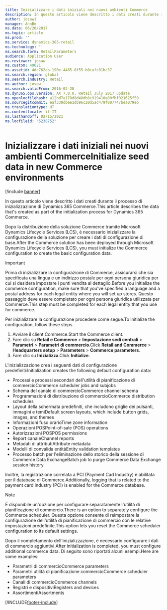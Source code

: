 ```yaml
---
title: Inizializzare i dati iniziali nei nuovi ambienti Commerce
description: In questo articolo viene descritto i dati creati durante il processo di inizializzazione di Dynamics 365 Commerce.
author: josaw1
manager: AnnBe
ms.date: 06/20/2017
ms.topic: article
ms.prod: ''
ms.service: dynamics-365-retail
ms.technology: ''
ms.search.form: RetailParameters
audience: Application User
ms.reviewer: josaw
ms.custom: 49621
ms.assetid: 4dc762eb-190e-4485-8f55-b0cafc81bc37
ms.search.region: global
ms.search.industry: Retail
ms.author: josaw
ms.search.validFrom: 2016-02-28
ms.dyn365.ops.version: AX 7.0.0, Retail July 2017 update
ms.openlocfilehash: a12bd7a178d8d40db8c919410a00fbf021625f50
ms.sourcegitcommit: eaf330dbee1db96c20d5ac479f007747bea079eb
ms.translationtype: HT
ms.contentlocale: it-IT
ms.lasthandoff: 02/15/2021
ms.locfileid: "5238752"
---
```

# <a name="initialize-seed-data-in-new-commerce-environments"></a><span data-ttu-id="0bf5e-103">Inizializzare i dati iniziali nei nuovi ambienti Commerce</span><span class="sxs-lookup"><span data-stu-id="0bf5e-103">Initialize seed data in new Commerce environments</span></span>

[!include [banner](includes/banner.md)]

<span data-ttu-id="0bf5e-104">In questo articolo viene descritto i dati creati durante il processo di inizializzazione di Dynamics 365 Commerce.</span><span class="sxs-lookup"><span data-stu-id="0bf5e-104">This article describes the data that's created as part of the initialization process for Dynamics 365 Commerce.</span></span>

<span data-ttu-id="0bf5e-105">Dopo la distribuzione della soluzione Commerce tramite Microsoft Dynamics Lifecycle Services (LCS), è necessario inizializzare la configurazione della soluzione per creare i dati di configurazione di base.</span><span class="sxs-lookup"><span data-stu-id="0bf5e-105">After the Commerce solution has been deployed through Microsoft Dynamics Lifecycle Services (LCS), you must initialize the Commerce configuration to create the basic configuration data.</span></span>

> [!IMPORTANT]
> <span data-ttu-id="0bf5e-106">Prima di inizializzare la configurazione di Commerce, assicurarsi che sia specificata una lingua e un indirizzo postale per ogni persona giuridica per cui si desidera impostare i punti vendita al dettaglio.</span><span class="sxs-lookup"><span data-stu-id="0bf5e-106">Before you initialize the commerce configuration, make sure that you've specified a language and a postal address for each legal entity where you will set up stores.</span></span> <span data-ttu-id="0bf5e-107">Questo passaggio deve essere completato per ogni persona giuridica utilizzata per Commerce.</span><span class="sxs-lookup"><span data-stu-id="0bf5e-107">This step must be completed for each legal entity that you use for commerce.</span></span>

<span data-ttu-id="0bf5e-108">Per inizializzare la configurazione procedere come segue.</span><span class="sxs-lookup"><span data-stu-id="0bf5e-108">To initialize the configuration, follow these steps.</span></span>

1. <span data-ttu-id="0bf5e-109">Avviare il client Commerce.</span><span class="sxs-lookup"><span data-stu-id="0bf5e-109">Start the Commerce client.</span></span>
2. <span data-ttu-id="0bf5e-110">Fare clic su **Retail e Commerce** &gt; **Impostazione sedi centrali** &gt; **Parametri** &gt; **Parametri di commercio**.</span><span class="sxs-lookup"><span data-stu-id="0bf5e-110">Click **Retail and Commerce** &gt; **Headquarters setup** &gt; **Parameters** &gt; **Commerce parameters**.</span></span>
3. <span data-ttu-id="0bf5e-111">Fare clic su **Inizializza**.</span><span class="sxs-lookup"><span data-stu-id="0bf5e-111">Click **Initialize**.</span></span>

<span data-ttu-id="0bf5e-112">L'inizializzazione crea i seguenti dati di configurazione predefiniti:</span><span class="sxs-lookup"><span data-stu-id="0bf5e-112">Initialization creates the following default configuration data:</span></span>

- <span data-ttu-id="0bf5e-113">Processi e processi secondari dell'utilità di pianificazione di commercio</span><span class="sxs-lookup"><span data-stu-id="0bf5e-113">Commerce scheduler jobs and subjobs</span></span>
- <span data-ttu-id="0bf5e-114">Schema del canale di commercio</span><span class="sxs-lookup"><span data-stu-id="0bf5e-114">Commerce channel schema</span></span>
- <span data-ttu-id="0bf5e-115">Programmazioni di distribuzione di commercio</span><span class="sxs-lookup"><span data-stu-id="0bf5e-115">Commerce distribution schedules</span></span>
- <span data-ttu-id="0bf5e-116">Layout della schermata predefiniti, che includono griglie dei pulsanti, immagini e temi</span><span class="sxs-lookup"><span data-stu-id="0bf5e-116">Default screen layouts, which include button grids, images, and themes</span></span>
- <span data-ttu-id="0bf5e-117">Informazioni fuso orario</span><span class="sxs-lookup"><span data-stu-id="0bf5e-117">Time zone information</span></span>
- <span data-ttu-id="0bf5e-118">Operazioni POS</span><span class="sxs-lookup"><span data-stu-id="0bf5e-118">Point-of-sale (POS) operations</span></span>
- <span data-ttu-id="0bf5e-119">Autorizzazioni POS</span><span class="sxs-lookup"><span data-stu-id="0bf5e-119">POS permissions</span></span>
- <span data-ttu-id="0bf5e-120">Report canale</span><span class="sxs-lookup"><span data-stu-id="0bf5e-120">Channel reports</span></span>
- <span data-ttu-id="0bf5e-121">Metadati di attributi</span><span class="sxs-lookup"><span data-stu-id="0bf5e-121">Attribute metadata</span></span>
- <span data-ttu-id="0bf5e-122">Modelli di convalida entità</span><span class="sxs-lookup"><span data-stu-id="0bf5e-122">Entity validation templates</span></span>
- <span data-ttu-id="0bf5e-123">Processo batch per l'eliminazione dello storico della sessione di Commerce Data Exchange</span><span class="sxs-lookup"><span data-stu-id="0bf5e-123">Batch job to purge Commerce Data Exchange session history</span></span>

<span data-ttu-id="0bf5e-124">Inoltre, la registrazione correlata a PCI (Payment Cad Industry) è abilitata per il database di Commerce.</span><span class="sxs-lookup"><span data-stu-id="0bf5e-124">Additionally, logging that is related to the payment card industry (PCI) is enabled for the Commerce database.</span></span>

> [!NOTE]
> <span data-ttu-id="0bf5e-125">È disponibile un'opzione per configurare separatamente l'utilità di pianificazione di commercio.</span><span class="sxs-lookup"><span data-stu-id="0bf5e-125">There is an option to separately configure the Commerce scheduler.</span></span> <span data-ttu-id="0bf5e-126">Questa opzione consente di reimpostare la configurazione dell'utilità di pianificazione di commercio con le relative impostazioni predefinite.</span><span class="sxs-lookup"><span data-stu-id="0bf5e-126">This option lets you reset the Commerce scheduler configuration to its default settings.</span></span>

<span data-ttu-id="0bf5e-127">Dopo il completamento dell'inizializzazione, è necessario configurare i dati di commercio aggiuntivi.</span><span class="sxs-lookup"><span data-stu-id="0bf5e-127">After initialization is completed, you must configure additional commerce data.</span></span> <span data-ttu-id="0bf5e-128">Di seguito sono riportati alcuni esempi.</span><span class="sxs-lookup"><span data-stu-id="0bf5e-128">Here are some examples:</span></span>

- <span data-ttu-id="0bf5e-129">Parametri di commercio</span><span class="sxs-lookup"><span data-stu-id="0bf5e-129">Commerce parameters</span></span>
- <span data-ttu-id="0bf5e-130">Parametri utilità di pianificazione commercio</span><span class="sxs-lookup"><span data-stu-id="0bf5e-130">Commerce scheduler parameters</span></span>
- <span data-ttu-id="0bf5e-131">Canali di commercio</span><span class="sxs-lookup"><span data-stu-id="0bf5e-131">Commerce channels</span></span>
- <span data-ttu-id="0bf5e-132">Registri e dispositivi</span><span class="sxs-lookup"><span data-stu-id="0bf5e-132">Registers and devices</span></span>
- <span data-ttu-id="0bf5e-133">Assortimenti</span><span class="sxs-lookup"><span data-stu-id="0bf5e-133">Assortments</span></span>


[!INCLUDE[footer-include](../includes/footer-banner.md)]
